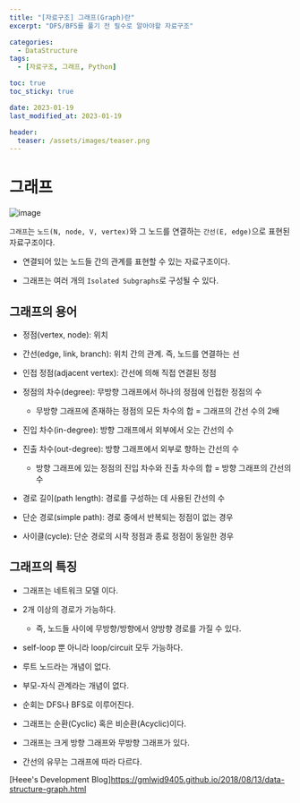 ```yaml
---
title: "[자료구조] 그래프(Graph)란"
excerpt: "DFS/BFS를 풀기 전 필수로 알아야할 자료구조"

categories:
  - DataStructure
tags:
  - [자료구조, 그래프, Python]

toc: true
toc_sticky: true

date: 2023-01-19
last_modified_at: 2023-01-19

header:
  teaser: /assets/images/teaser.png
---
```


# 그래프

![image](https://user-images.githubusercontent.com/121740394/213422352-c0e3e0e4-ac31-4d35-959b-9d8074fdff24.png)

`그래프`는 `노드(N, node, V, vertex)`와 그 노드를 연결하는 `간선(E, edge)`으로 표현된 자료구조이다. 

* 연결되어 있는 노드들 간의 관계를 표현할 수 있는 자료구조이다. 

* 그래프는 여러 개의 `Isolated Subgraphs`로 구성될 수 있다.

## 그래프의 용어

* 정점(vertex, node): 위치

* 간선(edge, link, branch): 위치 간의 관계. 즉, 노드를 연결하는 선

* 인접 정점(adjacent vertex): 간선에 의해 직접 연결된 정점

* 정점의 차수(degree): 무방향 그래프에서 하나의 정점에 인접한 정점의 수
    + 무방향 그래프에 존재하는 정점의 모든 차수의 합 = 그래프의 간선 수의 2배
* 진입 차수(in-degree): 방향 그래프에서 외부에서 오는 간선의 수 

* 진출 차수(out-degree): 방향 그래프에서 외부로 향하는 간선의 수 
    + 방향 그래프에 있는 정점의 진입 차수와 진출 차수의 합 = 방향 그래프의 간선의 수

* 경로 길이(path length): 경로를 구성하는 데 사용된 간선의 수

* 단순 경로(simple path): 경로 중에서 반복되는 정점이 없는 경우

* 사이클(cycle): 단순 경로의 시작 정점과 종료 정점이 동일한 경우

## 그래프의 특징

* 그래프는 네트워크 모델 이다.

* 2개 이상의 경로가 가능하다.
    + 즉, 노드들 사이에 무방향/방향에서 양방향 경로를 가질 수 있다.

* self-loop 뿐 아니라 loop/circuit 모두 가능하다.

* 루트 노드라는 개념이 없다.

* 부모-자식 관계라는 개념이 없다.

* 순회는 DFS나 BFS로 이루어진다.

* 그래프는 순환(Cyclic) 혹은 비순환(Acyclic)이다.

* 그래프는 크게 방향 그래프와 무방향 그래프가 있다.

* 간선의 유무는 그래프에 따라 다르다.

[Heee's Development Blog]https://gmlwjd9405.github.io/2018/08/13/data-structure-graph.html


